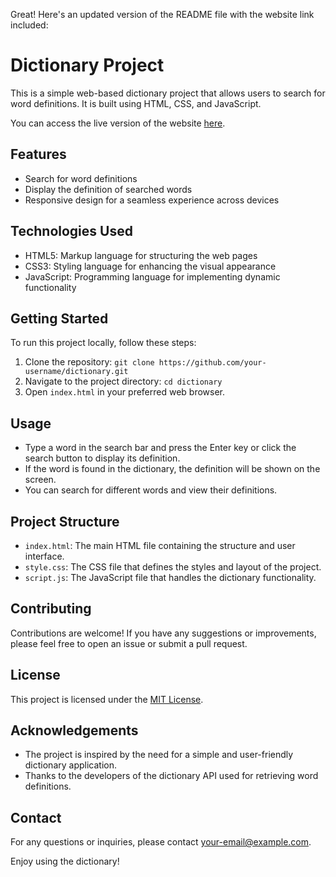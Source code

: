 Great! Here's an updated version of the README file with the website link included:

# Dictionary Project

This is a simple web-based dictionary project that allows users to search for word definitions. It is built using HTML, CSS, and JavaScript.

You can access the live version of the website [here](https://lingualookup.netlify.app/).

## Features

- Search for word definitions
- Display the definition of searched words
- Responsive design for a seamless experience across devices

## Technologies Used

- HTML5: Markup language for structuring the web pages
- CSS3: Styling language for enhancing the visual appearance
- JavaScript: Programming language for implementing dynamic functionality

## Getting Started

To run this project locally, follow these steps:

1. Clone the repository: `git clone https://github.com/your-username/dictionary.git`
2. Navigate to the project directory: `cd dictionary`
3. Open `index.html` in your preferred web browser.

## Usage

- Type a word in the search bar and press the Enter key or click the search button to display its definition.
- If the word is found in the dictionary, the definition will be shown on the screen.
- You can search for different words and view their definitions.

## Project Structure

- `index.html`: The main HTML file containing the structure and user interface.
- `style.css`: The CSS file that defines the styles and layout of the project.
- `script.js`: The JavaScript file that handles the dictionary functionality.

## Contributing

Contributions are welcome! If you have any suggestions or improvements, please feel free to open an issue or submit a pull request.

## License

This project is licensed under the [MIT License](LICENSE).

## Acknowledgements

- The project is inspired by the need for a simple and user-friendly dictionary application.
- Thanks to the developers of the dictionary API used for retrieving word definitions.

## Contact

For any questions or inquiries, please contact [your-email@example.com](mailto:your-email@example.com).

Enjoy using the dictionary!

